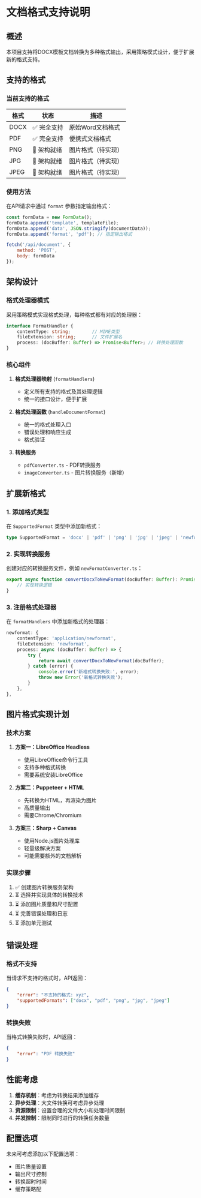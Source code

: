 # 文档格式支持说明

## 概述

本项目支持将DOCX模板文档转换为多种格式输出，采用策略模式设计，便于扩展新的格式支持。

## 支持的格式

### 当前支持的格式

| 格式 | 状态 | 描述 |
|------|------|------|
| DOCX | ✅ 完全支持 | 原始Word文档格式 |
| PDF | ✅ 完全支持 | 便携式文档格式 |
| PNG | 🚧 架构就绪 | 图片格式（待实现） |
| JPG | 🚧 架构就绪 | 图片格式（待实现） |
| JPEG | 🚧 架构就绪 | 图片格式（待实现） |

### 使用方法

在API请求中通过 `format` 参数指定输出格式：

```javascript
const formData = new FormData();
formData.append('template', templateFile);
formData.append('data', JSON.stringify(documentData));
formData.append('format', 'pdf'); // 指定输出格式

fetch('/api/document', {
    method: 'POST',
    body: formData
});
```

## 架构设计

### 格式处理器模式

采用策略模式实现格式处理，每种格式都有对应的处理器：

```typescript
interface FormatHandler {
    contentType: string;        // MIME类型
    fileExtension: string;      // 文件扩展名
    process: (docBuffer: Buffer) => Promise<Buffer>; // 转换处理函数
}
```

### 核心组件

1. **格式处理器映射** (`formatHandlers`)
   - 定义所有支持的格式及其处理逻辑
   - 统一的接口设计，便于扩展

2. **格式处理函数** (`handleDocumentFormat`)
   - 统一的格式处理入口
   - 错误处理和响应生成
   - 格式验证

3. **转换服务**
   - `pdfConverter.ts` - PDF转换服务
   - `imageConverter.ts` - 图片转换服务（新增）

## 扩展新格式

### 1. 添加格式类型

在 `SupportedFormat` 类型中添加新格式：

```typescript
type SupportedFormat = 'docx' | 'pdf' | 'png' | 'jpg' | 'jpeg' | 'newformat';
```

### 2. 实现转换服务

创建对应的转换服务文件，例如 `newFormatConverter.ts`：

```typescript
export async function convertDocxToNewFormat(docBuffer: Buffer): Promise<Buffer> {
    // 实现转换逻辑
}
```

### 3. 注册格式处理器

在 `formatHandlers` 中添加新格式的处理器：

```typescript
newformat: {
    contentType: 'application/newformat',
    fileExtension: 'newformat',
    process: async (docBuffer: Buffer) => {
        try {
            return await convertDocxToNewFormat(docBuffer);
        } catch (error) {
            console.error('新格式转换失败:', error);
            throw new Error('新格式转换失败');
        }
    },
},
```

## 图片格式实现计划

### 技术方案

1. **方案一：LibreOffice Headless**
   - 使用LibreOffice命令行工具
   - 支持多种格式转换
   - 需要系统安装LibreOffice

2. **方案二：Puppeteer + HTML**
   - 先转换为HTML，再渲染为图片
   - 高质量输出
   - 需要Chrome/Chromium

3. **方案三：Sharp + Canvas**
   - 使用Node.js图片处理库
   - 轻量级解决方案
   - 可能需要额外的文档解析

### 实现步骤

1. ✅ 创建图片转换服务架构
2. ⏳ 选择并实现具体的转换技术
3. ⏳ 添加图片质量和尺寸配置
4. ⏳ 完善错误处理和日志
5. ⏳ 添加单元测试

## 错误处理

### 格式不支持

当请求不支持的格式时，API返回：

```json
{
    "error": "不支持的格式: xyz",
    "supportedFormats": ["docx", "pdf", "png", "jpg", "jpeg"]
}
```

### 转换失败

当格式转换失败时，API返回：

```json
{
    "error": "PDF 转换失败"
}
```

## 性能考虑

1. **缓存机制**：考虑为转换结果添加缓存
2. **异步处理**：大文件转换可考虑异步处理
3. **资源限制**：设置合理的文件大小和处理时间限制
4. **并发控制**：限制同时进行的转换任务数量

## 配置选项

未来可考虑添加以下配置选项：

- 图片质量设置
- 输出尺寸控制
- 转换超时时间
- 缓存策略配
